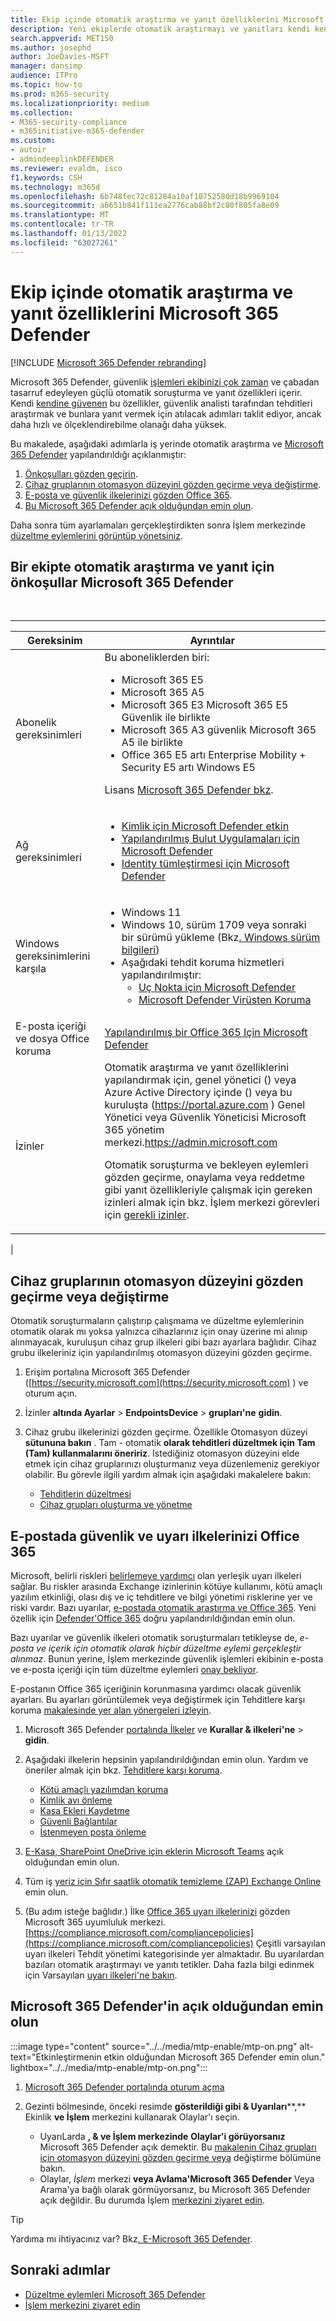 ```yaml
---
title: Ekip içinde otomatik araştırma ve yanıt özelliklerini Microsoft 365 Defender
description: Yeni ekiplerde otomatik araştırmayı ve yanıtları kendi kendine Microsoft 365 Defender
search.appverid: MET150
ms.author: josephd
author: JoeDavies-MSFT
manager: dansimp
audience: ITPro
ms.topic: how-to
ms.prod: m365-security
ms.localizationpriority: medium
ms.collection:
- M365-security-compliance
- m365initiative-m365-defender
ms.custom:
- autoir
- admindeeplinkDEFENDER
ms.reviewer: evaldm, isco
f1.keywords: CSH
ms.technology: m365d
ms.openlocfilehash: 6b748fec72c81284a10af10752580d18b9969104
ms.sourcegitcommit: a6651b841f111ea2776cab88bf2c80f805fa8e09
ms.translationtype: MT
ms.contentlocale: tr-TR
ms.lasthandoff: 01/13/2022
ms.locfileid: "63027261"
---
```

# <a name="configure-automated-investigation-and-response-capabilities-in-microsoft-365-defender"></a>Ekip içinde otomatik araştırma ve yanıt özelliklerini Microsoft 365 Defender

[!INCLUDE [Microsoft 365 Defender rebranding](../includes/microsoft-defender.md)]

Microsoft 365 Defender, güvenlik [işlemleri ekibinizi çok zaman](m365d-autoir.md) ve çabadan tasarruf edeyleyen güçlü otomatik soruşturma ve yanıt özellikleri içerir. Kendi [kendine güvenen](m365d-autoir.md#how-automated-investigation-and-self-healing-works) bu özellikler, güvenlik analisti tarafından tehditleri araştırmak ve bunlara yanıt vermek için atılacak adımları taklit ediyor, ancak daha hızlı ve ölçeklendirebilme olanağı daha yüksek.

Bu makalede, aşağıdaki adımlarla iş yerinde otomatik araştırma ve <a href="https://go.microsoft.com/fwlink/p/?linkid=2077139" target="_blank">Microsoft 365 Defender</a> yapılandırıldığı açıklanmıştır:

1. [Önkoşulları gözden geçirin](#prerequisites-for-automated-investigation-and-response-in-microsoft-365-defender).
2. [Cihaz gruplarının otomasyon düzeyini gözden geçirme veya değiştirme](#review-or-change-the-automation-level-for-device-groups).
3. [E-posta ve güvenlik ilkelerinizi gözden Office 365](#review-your-security-and-alert-policies-in-office-365).
4. [Bu Microsoft 365 Defender açık olduğundan emin olun](#make-sure-microsoft-365-defender-is-turned-on).

Daha sonra tüm ayarlamaları gerçekleştirdikten sonra İşlem merkezinde [düzeltme eylemlerini görüntüp yönetsiniz](m365d-autoir-actions.md).

## <a name="prerequisites-for-automated-investigation-and-response-in-microsoft-365-defender"></a>Bir ekipte otomatik araştırma ve yanıt için önkoşullar Microsoft 365 Defender

<br>

****

|Gereksinim|Ayrıntılar|
|---|---|
|Abonelik gereksinimleri|Bu aboneliklerden biri: <ul><li>Microsoft 365 E5</li><li>Microsoft 365 A5</li><li>Microsoft 365 E3 Microsoft 365 E5 Güvenlik ile birlikte</li><li>Microsoft 365 A3 güvenlik Microsoft 365 A5 ile birlikte</li><li>Office 365 E5 artı Enterprise Mobility + Security E5 artı Windows E5</li></ul> <p> Lisans [Microsoft 365 Defender bkz](./prerequisites.md#licensing-requirements).|
|Ağ gereksinimleri|<ul><li>[Kimlik için Microsoft Defender etkin](/azure-advanced-threat-protection/what-is-atp)</li><li>[Yapılandırılmış Bulut Uygulamaları için Microsoft Defender](/cloud-app-security/what-is-cloud-app-security)</li><li>[Identity tümleştirmesi için Microsoft Defender](/cloud-app-security/mdi-integration)</li></ul>|
|Windows gereksinimlerini karşıla|<ul><li>Windows 11</li><li>Windows 10, sürüm 1709 veya sonraki bir sürümü yükleme (Bkz[. Windows sürüm bilgileri](/windows/release-information/))</li><li>Aşağıdaki tehdit koruma hizmetleri yapılandırılmıştır:<ul><li>[Uç Nokta için Microsoft Defender](../defender-endpoint/configure-endpoints.md)</li><li>[Microsoft Defender Virüsten Koruma](/windows/security/threat-protection/windows-defender-antivirus/configure-windows-defender-antivirus-features)</li></ul></li></ul>|
|E-posta içeriği ve dosya Office koruma|[Yapılandırılmış bir Office 365 Için Microsoft Defender](/microsoft-365/security/office-365-security/defender-for-office-365#configure-atp-policies)|
|İzinler|Otomatik araştırma ve yanıt özelliklerini yapılandırmak için, genel yönetici () veya Azure Active Directory içinde () veya bu kuruluşta (<https://portal.azure.com> ) Genel Yönetici veya Güvenlik Yöneticisi Microsoft 365 yönetim merkezi.<https://admin.microsoft.com> <p> Otomatik soruşturma ve bekleyen eylemleri gözden geçirme, onaylama veya reddetme gibi yanıt özellikleriyle çalışmak için gereken izinleri almak için bkz. İşlem merkezi görevleri için [gerekli izinler](m365d-action-center.md#required-permissions-for-action-center-tasks).|
|

## <a name="review-or-change-the-automation-level-for-device-groups"></a>Cihaz gruplarının otomasyon düzeyini gözden geçirme veya değiştirme

Otomatik soruşturmaların çalıştırıp çalışmama ve düzeltme eylemlerinin otomatik olarak mı yoksa yalnızca cihazlarınız için onay üzerine mi alınıp alınmayacak, kuruluşun cihaz grup ilkeleri gibi bazı ayarlara bağlıdır. Cihaz grubu ilkeleriniz için yapılandırılmış otomasyon düzeyini gözden geçirme.

1. Erişim portalına Microsoft 365 Defender ([https://security.microsoft.com](https://security.microsoft.com) ) ve oturum açın.

2. İzinler **altında Ayarlar** >  **EndpointsDevice** >  **grupları'ne** **gidin**.

3. Cihaz grubu ilkelerinizi gözden geçirme. Özellikle Otomasyon düzeyi **sütununa bakın** . Tam - otomatik **olarak tehditleri düzeltmek için Tam (Tam) kullanmalarını öneririz**.  Istediğiniz otomasyon düzeyini elde etmek için cihaz gruplarınızı oluşturmanız veya düzenlemeniz gerekiyor olabilir. Bu görevle ilgili yardım almak için aşağıdaki makalelere bakın:
   - [Tehditlerin düzeltmesi](/windows/security/threat-protection/microsoft-defender-atp/automated-investigations#how-threats-are-remediated)
   - [Cihaz grupları oluşturma ve yönetme](/windows/security/threat-protection/microsoft-defender-atp/machine-groups)

## <a name="review-your-security-and-alert-policies-in-office-365"></a>E-postada güvenlik ve uyarı ilkelerinizi Office 365

Microsoft, belirli riskleri [belirlemeye yardımcı](../../compliance/alert-policies.md) olan yerleşik uyarı ilkeleri sağlar. Bu riskler arasında Exchange izinlerinin kötüye kullanımı, kötü amaçlı yazılım etkinliği, olası dış ve iç tehditlere ve bilgi yönetimi risklerine yer ve riski vardır. Bazı uyarılar, [e-postada otomatik araştırma ve Office 365](../office-365-security/office-365-air.md). Yeni özellik için [Defender'Office 365](../office-365-security/defender-for-office-365.md) doğru yapılandırıldığından emin olun.

Bazı uyarılar ve güvenlik ilkeleri otomatik soruşturmaları tetikleyse de, *e-posta ve içerik için otomatik olarak hiçbir düzeltme eylemi gerçekleştir alınmaz*. Bunun yerine, İşlem merkezinde güvenlik işlemleri ekibinin e-posta ve e-posta içeriği için tüm düzeltme eylemleri [onay bekliyor](m365d-action-center.md).

E-postanın Office 365 içeriğinin korunmasına yardımcı olacak güvenlik ayarları. Bu ayarları görüntülemek veya değiştirmek için Tehditlere karşı koruma [makalesinde yer alan yönergeleri izleyin](../office-365-security/protect-against-threats.md).

1. Microsoft 365 Defender <a href="https://go.microsoft.com/fwlink/p/?linkid=2077139" target="_blank">portalında İlkeler</a> ve **Kurallar & ilkeleri'ne** \> **gidin**.

2. Aşağıdaki ilkelerin hepsinin yapılandırıldığından emin olun. Yardım ve öneriler almak için bkz. [Tehditlere karşı koruma](/microsoft-365/security/office-365-security/protect-against-threats).
   - [Kötü amaçlı yazılımdan koruma](../office-365-security/protect-against-threats.md#part-1---anti-malware-protection-in-eop)
   - [Kimlik avı önleme](../office-365-security/protect-against-threats.md#part-2---anti-phishing-protection-in-eop-and-defender-for-office-365)
   - [Kasa Ekleri Kaydetme](../office-365-security/protect-against-threats.md#safe-attachments-policies-in-microsoft-defender-for-office-365)
   - [Güvenli Bağlantılar](../office-365-security/protect-against-threats.md#safe-links-policies-in-microsoft-defender-for-office-365)
   - [İstenmeyen posta önleme](../office-365-security/protect-against-threats.md#part-3---anti-spam-protection-in-eop)

3. [E-Kasa, SharePoint OneDrive için eklerin Microsoft Teams](../office-365-security/mdo-for-spo-odb-and-teams.md) açık olduğundan emin olun.

4. Tüm iş [yeriz için Sıfır saatlik otomatik temizleme (ZAP) Exchange Online](../office-365-security/zero-hour-auto-purge.md) emin olun.

5. (Bu adım isteğe bağlıdır.) İlke [Office 365 uyarı ilkelerinizi](../../compliance/alert-policies.md) gözden Microsoft 365 uyumluluk merkezi.[https://compliance.microsoft.com/compliancepolicies](https://compliance.microsoft.com/compliancepolicies) Çeşitli varsayılan uyarı ilkeleri Tehdit yönetimi kategorisinde yer almaktadır. Bu uyarılardan bazıları otomatik araştırmayı ve yanıtı tetikler. Daha fazla bilgi edinmek için Varsayılan [uyarı ilkeleri'ne bakın](../../compliance/alert-policies.md#default-alert-policies).

## <a name="make-sure-microsoft-365-defender-is-turned-on"></a>Microsoft 365 Defender'in açık olduğundan emin olun

:::image type="content" source="../../media/mtp-enable/mtp-on.png" alt-text="Etkinleştirmenin etkin olduğundan Microsoft 365 Defender emin olun." lightbox="../../media/mtp-enable/mtp-on.png":::

1. <a href="https://go.microsoft.com/fwlink/p/?linkid=2077139" target="_blank">Microsoft 365 Defender portalında oturum açma</a>

2. Gezinti bölmesinde, önceki resimde **gösterildiği gibi & Uyarıları****,** Ekinlik **ve İşlem** merkezini kullanarak Olaylar'ı seçin.
   - UyarıLarda **, & ve İşlem merkezinde** **Olaylar'i görüyorsanız** Microsoft 365 Defender açık demektir. Bu [makalenin Cihaz grupları için otomasyon düzeyini gözden geçirme veya](#review-or-change-the-automation-level-for-device-groups) değiştirme bölümüne bakın.
   - Olaylar, *İşlem* merkezi **veya Avlama'Microsoft 365 Defender** Veya Arama'ya bağlı olarak görmüyorsanız, bu Microsoft 365 Defender açık değildir.  Bu durumda İşlem [merkezini ziyaret edin](m365d-action-center.md).

> [!TIP]
> Yardıma mı ihtiyacınız var? Bkz[. E-Microsoft 365 Defender](m365d-enable.md).

## <a name="next-steps"></a>Sonraki adımlar

- [Düzeltme eylemleri Microsoft 365 Defender](m365d-remediation-actions.md)
- [İşlem merkezini ziyaret edin](m365d-action-center.md)
